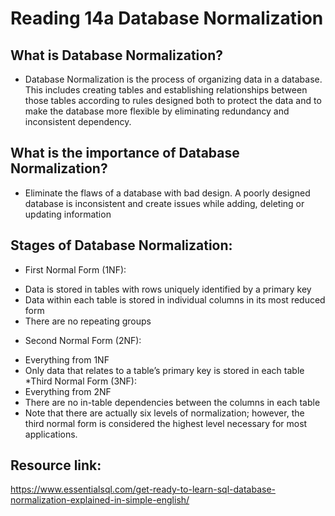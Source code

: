 # Reading 14a Database Normalization

## What is Database Normalization?

- Database Normalization is the process of organizing data in a database. This includes creating tables and establishing relationships between those tables according to rules designed both to protect the data and to make the database more flexible by eliminating redundancy and inconsistent dependency.

## What is the importance of Database Normalization?

-  Eliminate the flaws of a database with bad design. A poorly designed database is inconsistent and create issues while adding, deleting or updating information

## Stages of Database Normalization:

* First Normal Form (1NF):
- Data is stored in tables with rows uniquely identified by a primary key
- Data within each table is stored in individual columns in its most reduced form
- There are no repeating groups
* Second Normal Form (2NF):
- Everything from 1NF
- Only data that relates to a table’s primary key is stored in each table
*Third Normal Form (3NF):
- Everything from 2NF
- There are no in-table dependencies between the columns in each table
- Note that there are actually six levels of normalization; however, the third normal form is considered the highest level necessary for most applications. 

## Resource link:

https://www.essentialsql.com/get-ready-to-learn-sql-database-normalization-explained-in-simple-english/



